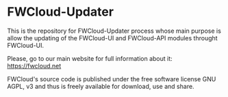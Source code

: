 # FWCloud-Updater
This is the repository for FWCloud-Updater process whose main purpose is allow the updating of the FWCloud-UI and FWCloud-API modules throught FWCloud-UI.

Please, go to our main website for full information about it: https://fwcloud.net

FWCloud's source code is published under the free software license GNU AGPL, v3 and thus is freely available for download, use and share.